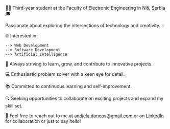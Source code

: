 👨‍💻 Third-year student at the Faculty of Electronic Engineering in Niš, Serbia 🎓

Passionate about exploring the intersections of technology and creativity. 💡

🌐 Interested in:

    --> Web Development
    --> Software Development
    --> Artificial Intelligence
      
🚀 Always striving to learn, grow, and contribute to innovative projects.

💻 Enthusiastic problem solver with a keen eye for detail.

📚 Committed to continuous learning and self-improvement.

🔍 Seeking opportunities to collaborate on exciting projects and expand my skill set.

📧 Feel free to reach out to me at andjela.doncov@gmail.com or on [LinkedIn](www.linkedin.com/in/andjela-doncov-341bb6299) for collaboration or just to say hello!

<!---
andjelaadoncov/andjelaadoncov is a ✨ special ✨ repository because its `README.md` (this file) appears on your GitHub profile.
You can click the Preview link to take a look at your changes.
--->
